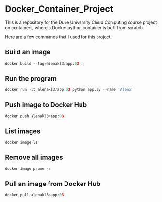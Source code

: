 # Docker_Container_Project
This is a repository for the Duke University Cloud Computing course project on containers, where a Docker python container is built from scratch. 

Here are a few commands that I used for this project. 

## Build an image

```python
docker build --tag=alenakl3/app:03 .
```

## Run the program 

```python
docker run -it alenakl3/app:03 python app.py --name 'Alena'
```

## Push image to Docker Hub

```python
docker push alenakl3/app:03
```

## List images 

```python
docker image ls 
```

## Remove all images 

```python
docker image prune -a
```

## Pull an image from Docker Hub

```python
docker pull alenakl3/app:03
```

